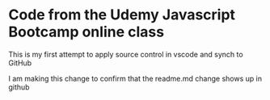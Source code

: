 # Code from the Udemy Javascript Bootcamp online class

This is my first attempt to apply source control in vscode and synch to GitHub

I am making this change to confirm that the readme.md change shows up in github

